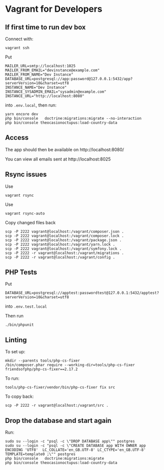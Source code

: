 # Vagrant for Developers


## If first time to run dev box

Connect with:

    vagrant ssh

Put

```
MAILER_URL=smtp://localhost:1025
MAILER_FROM_EMAIL="devinstance@example.com"
MAILER_FROM_NAME="Dev Instance"
DATABASE_URL=postgresql://app:password@127.0.0.1:5432/app?serverVersion=10&charset=utf8
INSTANCE_NAME="Dev Instance"
INSTANCE_SYSADMIN_EMAIL="sysadmin@example.com"
INSTANCE_URL="http://localhost:8080"
```

into `.env.local`, then run:

    yarn encore dev
    php bin/console   doctrine:migrations:migrate --no-interaction    
    php bin/console theocasionoctupus:load-country-data


## Access

The app should then be available on http://localhost:8080/

You can view all emails sent at http://localhost:8025


## Rsync issues

Use 

    vagrant rsync

Use 

    vagrant rsync-auto
    
    
Copy changed files back
    
    scp -P 2222 vagrant@localhost:/vagrant/composer.json .
    scp -P 2222 vagrant@localhost:/vagrant/composer.lock .
    scp -P 2222 vagrant@localhost:/vagrant/package.json .
    scp -P 2222 vagrant@localhost:/vagrant/yarn.lock .
    scp -P 2222 vagrant@localhost:/vagrant/symfony.lock .
    scp -P 2222 -r vagrant@localhost:/vagrant/migrations .
    scp -P 2222 -r vagrant@localhost:/vagrant/config .
        
## PHP Tests

Put

    DATABASE_URL=postgresql://apptest:passwordtest@127.0.0.1:5432/apptest?serverVersion=10&charset=utf8
    
into `.env.test.local`

Then run

    ./bin/phpunit

## Linting

To set up:

    mkdir --parents tools/php-cs-fixer
    /bin/composer.phar require --working-dir=tools/php-cs-fixer friendsofphp/php-cs-fixer==2.17.2
    
To run:

    tools/php-cs-fixer/vendor/bin/php-cs-fixer fix src
    
To copy back:

    scp -P 2222 -r vagrant@localhost:/vagrant/src .

## Drop the database and start again

Run:

    sudo su --login -c "psql -c \"DROP DATABASE app\"" postgres
    sudo su --login -c "psql -c \"CREATE DATABASE app WITH OWNER app ENCODING 'UTF8'  LC_COLLATE='en_GB.UTF-8' LC_CTYPE='en_GB.UTF-8'  TEMPLATE=template0 ;\"" postgres
    php bin/console   doctrine:migrations:migrate 
    php bin/console theocasionoctupus:load-country-data
 
 
 